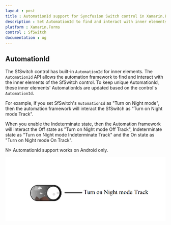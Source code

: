 ```yaml
---
layout : post
title : AutomationId support for Syncfusion Switch control in Xamarin.Forms
description : Set AutomationId to find and interact with inner elements in Switch
platform : Xamarin.Forms
control : SfSwitch
documentation : ug
---
```


## AutomationId 

The SfSwitch control has built-in `AutomationId` for inner elements. The `AutomationId` API allows the automation framework to find and interact with the inner elements of the SfSwitch control. To keep unique AutomationId, these inner elements' AutomationIds are updated based on the control's `AutomationId`.

For example, if you set SfSwitch's `AutomationId` as "Turn on Night mode", then the automation framework will interact the SfSwitch as "Turn on Night mode Track".
 
When you enable the Indeterminate state, then the Automation framework will interact the Off state as "Turn on Night mode Off Track", Indeterminate state as "Turn on Night mode Indeterminate Track" and the On state as "Turn on Night mode On Track".

N> AutomationId support works on Android only.

![AutomationId Image](images/AutomationId.png)
